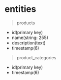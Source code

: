# entities

> products
- id(primary key)
- name(string: 255)
- description(text)
- timestamp(6)

> product_categories
- id(primary key)
- timestamp(6)